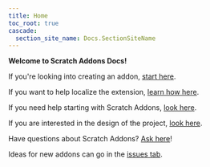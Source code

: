 ```yaml
---
title: Home
toc_root: true
cascade:
  section_site_name: Docs.SectionSiteName
---
```

**Welcome to Scratch Addons Docs!**

If you're looking into creating an addon, [start here](develop/getting-started/creating-an-addon).

If you want to help localize the extension, [learn how here](localization/joining-the-localization-team).

If you need help starting with Scratch Addons, [look here](getting-started/quick-start).

If you are interested in the design of the project, [look here](reference/design).

Have questions about Scratch Addons? [Ask here](https://github.com/ScratchAddons/ScratchAddons/discussions)!

Ideas for new addons can go in the [issues tab](https://github.com/ScratchAddons/ScratchAddons/issues).